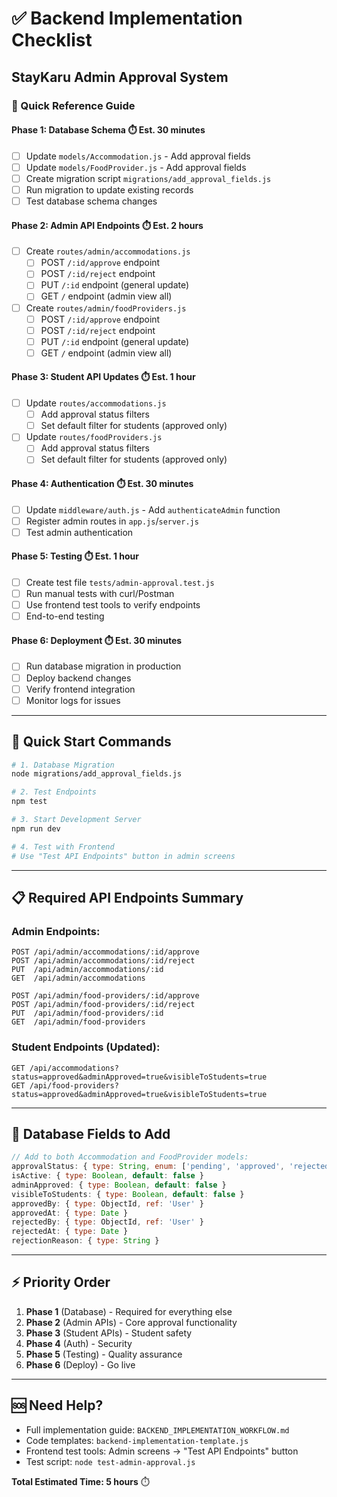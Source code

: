 # ✅ Backend Implementation Checklist
## StayKaru Admin Approval System

### 🎯 Quick Reference Guide

#### Phase 1: Database Schema ⏱️ Est. 30 minutes
- [ ] Update `models/Accommodation.js` - Add approval fields
- [ ] Update `models/FoodProvider.js` - Add approval fields  
- [ ] Create migration script `migrations/add_approval_fields.js`
- [ ] Run migration to update existing records
- [ ] Test database schema changes

#### Phase 2: Admin API Endpoints ⏱️ Est. 2 hours
- [ ] Create `routes/admin/accommodations.js`
  - [ ] POST `/:id/approve` endpoint
  - [ ] POST `/:id/reject` endpoint
  - [ ] PUT `/:id` endpoint (general update)
  - [ ] GET `/` endpoint (admin view all)
- [ ] Create `routes/admin/foodProviders.js`
  - [ ] POST `/:id/approve` endpoint
  - [ ] POST `/:id/reject` endpoint
  - [ ] PUT `/:id` endpoint (general update)
  - [ ] GET `/` endpoint (admin view all)

#### Phase 3: Student API Updates ⏱️ Est. 1 hour
- [ ] Update `routes/accommodations.js`
  - [ ] Add approval status filters
  - [ ] Set default filter for students (approved only)
- [ ] Update `routes/foodProviders.js`
  - [ ] Add approval status filters
  - [ ] Set default filter for students (approved only)

#### Phase 4: Authentication ⏱️ Est. 30 minutes
- [ ] Update `middleware/auth.js` - Add `authenticateAdmin` function
- [ ] Register admin routes in `app.js`/`server.js`
- [ ] Test admin authentication

#### Phase 5: Testing ⏱️ Est. 1 hour
- [ ] Create test file `tests/admin-approval.test.js`
- [ ] Run manual tests with curl/Postman
- [ ] Use frontend test tools to verify endpoints
- [ ] End-to-end testing

#### Phase 6: Deployment ⏱️ Est. 30 minutes
- [ ] Run database migration in production
- [ ] Deploy backend changes
- [ ] Verify frontend integration
- [ ] Monitor logs for issues

---

## 🚀 Quick Start Commands

```bash
# 1. Database Migration
node migrations/add_approval_fields.js

# 2. Test Endpoints
npm test

# 3. Start Development Server
npm run dev

# 4. Test with Frontend
# Use "Test API Endpoints" button in admin screens
```

---

## 📋 Required API Endpoints Summary

### Admin Endpoints:
```
POST /api/admin/accommodations/:id/approve
POST /api/admin/accommodations/:id/reject
PUT  /api/admin/accommodations/:id
GET  /api/admin/accommodations

POST /api/admin/food-providers/:id/approve
POST /api/admin/food-providers/:id/reject
PUT  /api/admin/food-providers/:id
GET  /api/admin/food-providers
```

### Student Endpoints (Updated):
```
GET /api/accommodations?status=approved&adminApproved=true&visibleToStudents=true
GET /api/food-providers?status=approved&adminApproved=true&visibleToStudents=true
```

---

## 🔧 Database Fields to Add

```javascript
// Add to both Accommodation and FoodProvider models:
approvalStatus: { type: String, enum: ['pending', 'approved', 'rejected'], default: 'pending' }
isActive: { type: Boolean, default: false }
adminApproved: { type: Boolean, default: false }
visibleToStudents: { type: Boolean, default: false }
approvedBy: { type: ObjectId, ref: 'User' }
approvedAt: { type: Date }
rejectedBy: { type: ObjectId, ref: 'User' }
rejectedAt: { type: Date }
rejectionReason: { type: String }
```

---

## ⚡ Priority Order

1. **Phase 1** (Database) - Required for everything else
2. **Phase 2** (Admin APIs) - Core approval functionality  
3. **Phase 3** (Student APIs) - Student safety
4. **Phase 4** (Auth) - Security
5. **Phase 5** (Testing) - Quality assurance
6. **Phase 6** (Deploy) - Go live

---

## 🆘 Need Help?

- Full implementation guide: `BACKEND_IMPLEMENTATION_WORKFLOW.md`
- Code templates: `backend-implementation-template.js`
- Frontend test tools: Admin screens → "Test API Endpoints" button
- Test script: `node test-admin-approval.js`

**Total Estimated Time: 5 hours** ⏱️
